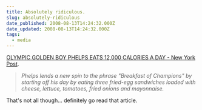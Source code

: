 ```yaml
---
title: Absolutely ridiculous.
slug: absolutely-ridiculous
date_published: 2008-08-13T14:24:32.000Z
date_updated: 2008-08-13T14:24:32.000Z
tags:
  - media
---
```


[OLYMPIC GOLDEN BOY PHELPS EATS 12,000 CALORIES A DAY - New York Post](http://www.nypost.com/seven/08132008/news/nationalnews/phelps_pig_secret__hes_boy_gorge_124248.htm).

> *Phelps lends a new spin to the phrase "Breakfast of Champions" by starting off his day by eating three fried-egg sandwiches loaded with cheese, lettuce, tomatoes, fried onions and mayonnaise.*

That's not all though... definitely go read that article.
